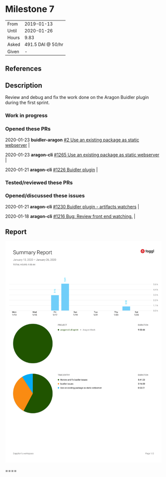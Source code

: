 # Milestone 7

|       |                   |
| ----- | ----------------- |
| From  | 2019-01-13        |
| Until | 2020-01-26        |
| Hours | 9.83              |
| Asked | 491.5 DAI @ 50/hr |
| Given | -                 |

## References

## Description

Review and debug and fix the work done on the Aragon Buidler plugin during the first sprint.

### Work in progress

### Opened these PRs

2020-01-23 **buidler-aragon** [#2 Use an existing package as static webserver](https://github.com/aragon/buidler-aragon/pull/2) |

2020-01-23 **aragon-cli** [#1265 Use an existing package as static webserver](https://github.com/aragon/aragon-cli/pull/1265) |

2020-01-21 **aragon-cli** [#1226 Buidler plugin](https://github.com/aragon/aragon-cli/pull/1226) |

### Tested/reviewed these PRs

### Opened/discussed these issues

2020-01-21 **aragon-cli** [#1230 Buidler plugin - artifacts watchers](https://github.com/aragon/aragon-cli/issues/1230) |

2020-01-18 **aragon-cli** [#1216 Bug: Review front end watching.](https://github.com/aragon/aragon-cli/issues/1216) |

## Report

![Time-tracking report](assets/lion-milestone-07-timing-report.png)

====

